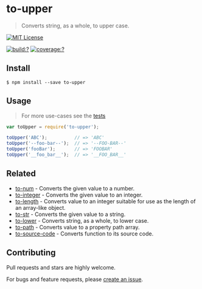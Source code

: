 # to-upper

> Converts string, as a whole, to upper case.


[![MIT License](https://img.shields.io/badge/license-MIT_License-green.svg?style=flat-square)](https://github.com/bubkoo/to-upper/blob/master/LICENSE)

[![build:?](https://img.shields.io/travis/bubkoo/to-upper/master.svg?style=flat-square)](https://travis-ci.org/bubkoo/to-upper)
[![coverage:?](https://img.shields.io/coveralls/bubkoo/to-upper/master.svg?style=flat-square)](https://coveralls.io/github/bubkoo/to-upper)


## Install

```
$ npm install --save to-upper 
```


## Usage

> For more use-cases see the [tests](https://github.com/bubkoo/to-upper/blob/master/test/spec/index.js)

```js
var toUpper = require('to-upper');

toUpper('ABC');          // => 'ABC'
toUpper('--foo-bar--');  // => '--FOO-BAR--'
toUpper('fooBar');       // => 'FOOBAR'
toUpper('__foo_bar__');  // => '__FOO_BAR__'
```

## Related

- [to-num](https://github.com/bubkoo/to-num) - Converts the given value to a number.
- [to-integer](https://github.com/bubkoo/to-integer) - Converts the given value to an integer.
- [to-length](https://github.com/bubkoo/to-length) - Converts value to an integer suitable for use as the length of an array-like object.
- [to-str](https://github.com/bubkoo/to-str) - Converts the given value to a string.
- [to-lower](https://github.com/bubkoo/to-lower) - Converts string, as a whole, to lower case.
- [to-path](https://github.com/bubkoo/to-path) - Converts value to a property path array. 
- [to-source-code](https://github.com/bubkoo/to-source-code.git) - Converts function to its source code.


## Contributing

Pull requests and stars are highly welcome.

For bugs and feature requests, please [create an issue](https://github.com/bubkoo/to-upper/issues/new).
